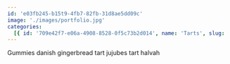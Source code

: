 ```yaml
---
id: 'e03fb245-b15t9-4fb7-82fb-31d8ae5dd09c'
image: './images/portfolio.jpg'
categories:
  [{ id: '709e42f7-e06a-4908-8528-0f5c73b2d014', name: 'Tarts', slug: 'tarts' }]
---
```


Gummies danish gingerbread tart jujubes tart halvah
